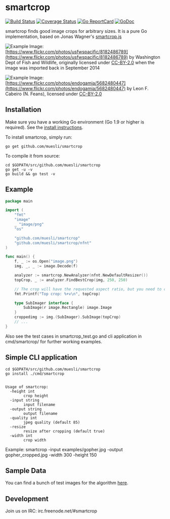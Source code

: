 smartcrop
=========

[![Build Status](https://travis-ci.org/muesli/smartcrop.svg?branch=master)](https://travis-ci.org/muesli/smartcrop)
[![Coverage Status](https://coveralls.io/repos/github/muesli/smartcrop/badge.svg?branch=master)](https://coveralls.io/github/muesli/smartcrop?branch=master)
[![Go ReportCard](https://goreportcard.com/badge/muesli/smartcrop)](https://goreportcard.com/report/muesli/smartcrop)
[![GoDoc](https://godoc.org/github.com/golang/gddo?status.svg)](https://godoc.org/github.com/muesli/smartcrop)

smartcrop finds good image crops for arbitrary sizes. It is a pure Go implementation, based on Jonas Wagner's [smartcrop.js](https://github.com/jwagner/smartcrop.js)

![Example](./examples/gopher.jpg)
Image: [https://www.flickr.com/photos/usfwspacific/8182486789](https://www.flickr.com/photos/usfwspacific/8182486789) by Washington Dept of Fish and Wildlife, originally licensed under [CC-BY-2.0](https://creativecommons.org/licenses/by/2.0/) when the image was imported back in September 2014

![Example](./examples/goodtimes.jpg)
Image: [https://www.flickr.com/photos/endogamia/5682480447](https://www.flickr.com/photos/endogamia/5682480447) by Leon F. Cabeiro (N. Feans), licensed under [CC-BY-2.0](https://creativecommons.org/licenses/by/2.0/)

## Installation

Make sure you have a working Go environment (Go 1.9 or higher is required).
See the [install instructions](https://golang.org/doc/install.html).

To install smartcrop, simply run:

    go get github.com/muesli/smartcrop

To compile it from source:

    cd $GOPATH/src/github.com/muesli/smartcrop
    go get -u -v
    go build && go test -v

## Example
```go
package main

import (
	"fmt"
	"image"
	_ "image/png"
	"os"

	"github.com/muesli/smartcrop"
	"github.com/muesli/smartcrop/nfnt"
)

func main() {
	f, _ := os.Open("image.png")
	img, _, _ := image.Decode(f)

	analyzer := smartcrop.NewAnalyzer(nfnt.NewDefaultResizer())
	topCrop, _ := analyzer.FindBestCrop(img, 250, 250)

	// The crop will have the requested aspect ratio, but you need to copy/scale it yourself
	fmt.Printf("Top crop: %+v\n", topCrop)

	type SubImager interface {
		SubImage(r image.Rectangle) image.Image
	}
	croppedimg := img.(SubImager).SubImage(topCrop)
	// ...
}
```

Also see the test cases in smartcrop_test.go and cli application in cmd/smartcrop/ for further working examples.

## Simple CLI application

    cd $GOPATH/src/github.com/muesli/smartcrop
    go install ./cmd/smartcrop


    Usage of smartcrop:
      -height int
            crop height
      -input string
            input filename
      -output string
            output filename
      -quality int
            jpeg quality (default 85)
      -resize
            resize after cropping (default true)
      -width int
            crop width

Example:
    smartcrop -input examples/gopher.jpg -output gopher_cropped.jpg -width 300 -height 150

## Sample Data
You can find a bunch of test images for the algorithm [here](https://github.com/muesli/smartcrop-samples).

## Development
Join us on IRC: irc.freenode.net/#smartcrop
